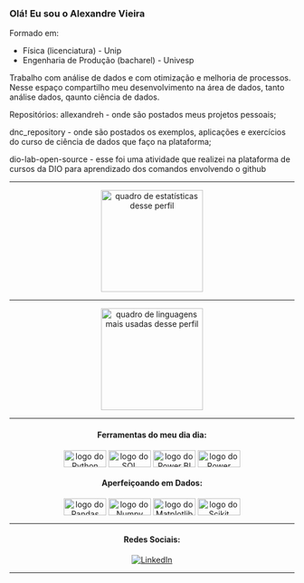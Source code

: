 ### Olá! Eu sou o Alexandre Vieira
Formado em:
- Física (licenciatura) - Unip
- Engenharia de Produção (bacharel) - Univesp

Trabalho com análise de dados e com otimização e melhoria de processos. Nesse espaço compartilho meu desenvolvimento na área de dados, tanto análise dados, qaunto ciência de dados.

Repositórios:
allexandreh - onde são postados meus projetos pessoais;

dnc_repository - onde são postados os exemplos, aplicações e exercícios do curso de ciência de dados que faço na plataforma;

dio-lab-open-source - esse foi uma atividade que realizei na plataforma de cursos da DIO para aprendizado dos comandos envolvendo o github

---
  


<div align="center" style="display: inline_block">
<div align="center">
  <img alt="quadro de estatísticas desse perfil"  height="180em" src="https://github-readme-stats.vercel.app/api?username=allexandreh&show_icons=true&theme=dracula&include_all_commits=true&count_private=true">

  ---
  
  <img alt="quadro de linguagens mais usadas desse perfil"  height="180em" src="https://github-readme-stats.vercel.app/api/top-langs/?username=allexandreh&layout=compact&langs_count=7&theme=dracula">
</div>
  
 </div>
 
---

<div align="center" style="display: inline_block">

#### Ferramentas do meu dia dia: 

<img align="center" alt="logo do Python" height="30" width="75" src="https://img.shields.io/badge/python-3670A0?style=for-the-badge&logo=python&logoColor=ffdd54"> <img align="center" alt="logo do SQL Server" height="30" width="75" src="https://img.shields.io/badge/Microsoft_SQL_Server-CC2927?style=for-the-badge&logo=microsoft-sql-server&logoColor=white"> 
<img align="center" alt="logo do Power BI" height="30" width="75" src="https://img.icons8.com/?size=100&id=qYfwpsRXEcpc&format=png&color=000000"> 
<img align="center" alt="logo do Power Automate" height="30" width="75" src="https://img.icons8.com/?size=100&id=kTTt25v6Drpd&format=png&color=000000"> 

#### Aperfeiçoando em Dados: 
<img align="center" alt="logo do Pandas" height="30" width="75" src="https://img.shields.io/badge/pandas-%23150458.svg?style=for-the-badge&logo=pandas&logoColor=white"> <img align="center" alt="logo do Numpy" height="30" width="75" src="https://img.shields.io/badge/numpy-%23013243.svg?style=for-the-badge&logo=numpy&logoColor=white"> <img align="center" alt="logo do Matplotlib" height="30" width="75" src="https://img.shields.io/badge/Matplotlib-%23ffffff.svg?style=for-the-badge&logo=Matplotlib&logoColor=black"> <img align="center" alt="logo do Scikit Learn" height="30" width="75" src="https://img.shields.io/badge/scikit--learn-%23F7931E.svg?style=for-the-badge&logo=scikit-learn&logoColor=white">



---


#### Redes Sociais:  
[![LinkedIn](https://img.shields.io/badge/LinkedIn-0077B5?style=for-the-badge&logo=linkedin&logoColor=white)](https://www.linkedin.com/in/alexandre-vieira-2a1a64157/)

  
---
